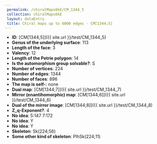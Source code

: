 ```yaml
--- 
 permalink: /chiralMaps6kE/CM_1344_5 
 collection: chiralMaps6kE
 layout: dataEntry
 title: Chiral maps up to 6000 edges - CM[1344;5]
---
```


- **ID**: [CM[1344;5]]({{ site.url }}/test/CM_1344_5)
- **Genus of the underlying surface**: 113
- **Length of the face**: 3
- **Valency**: 12
- **Length of the Petrie polygon**: 14
- **Is the automorphism group solvable?**: S
- **Number of vertices**: 224
- **Number of edges**: 1344
- **Number of faces**: 896
- **The map is self-**: none
- **Dual map**: [CM[1344;7]]({{ site.url }}/test/CM_1344_7)
- **Mirror (enantihomorphic) map**: [CM[1344;6]]({{ site.url }}/test/CM_1344_6)
- **Dual of the mirror image**: [CM[1344;8]]({{ site.url }}/test/CM_1344_8)
- **Z_q-Exponent?**: 4
- **No idea**:  5:147 7:172
- **No idea**: Y
- **No idea**: Y
- **Skeleton**: Sk(224;56)
- **Some other kind of skeleton**: PlhSk(224;11)

